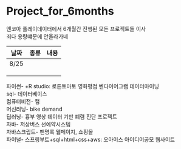 # Project_for_6months
엔코아 플레이데이터에서 6개월간 진행된 모든 프로젝트들 이사<br>
죄다 용량떄문에 안올라가네<br>


|날짜|종류|내용|
|:------:|:---:|:---|
|8/25| ||
||||
||||
||||





파이썬- +R studio: 로튼토마토 영화평점 벤다이어그램 데이터마이닝<br>
sql- 데이터베이스<br>
컴퓨터비전- 캠 <br>
머신러닝- bike demand<br>
딥러닝- 흉부 영상 데이터 기반 폐렴 진단 프로젝트<br>
자바- 저상버스 선예약시스템<br>
자바스크립트- 팬명록 웹페이지, 쇼핑몰<br>
파이널- 스프링부트+sql+html+css+aws: 오아이스 아이디어공모 웹사이트
